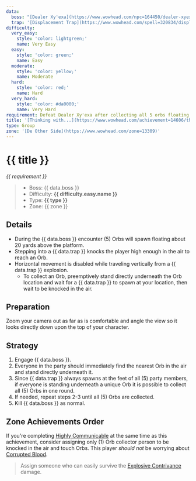 ```yaml
---
data:
  boss: "[Dealer Xy'exa](https://www.wowhead.com/npc=164450/dealer-xyexa)"
  trap: '[Displacement Trap](https://www.wowhead.com/spell=320834/displacement-trap)'
difficulty:
  very_easy:
    style: 'color: lightgreen;'
    name: Very Easy
  easy:
    style: 'color: green;'
    name: Easy
  moderate:
    style: 'color: yellow;'
    name: Moderate
  hard:
    style: 'color: red;'
    name: Hard
  very_hard:
    style: 'color: #da0000;'
    name: Very Hard
requirement: Defeat Dealer Xy'exa after collecting all 5 orbs floating above her in De Other Side on Mythic Difficulty.
title: '[Thinking with...](https://www.wowhead.com/achievement=14606/thinking-with)'
type: Group
zone: '[De Other Side](https://www.wowhead.com/zone=13309)'
---
```


# {{ title }}

_{{ requirement }}_

> - Boss: {{ data.boss }}
> - Difficulty: **<span style="{{ difficulty.easy.style }}">{{ difficulty.easy.name }}</span>**
> - Type: **{{ type }}**
> - Zone: {{ zone }}

## Details

- During the {{ data.boss }} encounter (5) Orbs will spawn floating about 20 yards above the platform.
- Stepping into a {{ data.trap }} knocks the player high enough in the air to reach an Orb.
- Horizontal movement is disabled while traveling vertically from a {{ data.trap }} explosion.
  - To collect an Orb, preemptively stand directly underneath the Orb location and wait for a {{ data.trap }} to spawn at your location, then wait to be knocked in the air.

## Preparation

Zoom your camera out as far as is comfortable and angle the view so it looks directly down upon the top of your character.

## Strategy

1. Engage {{ data.boss }}.
2. Everyone in the party should immediately find the nearest Orb in the air and stand directly underneath it.
3. Since {{ data.trap }} always spawns at the feet of all (5) party members, if everyone is standing underneath a unique Orb it is possible to collect all (5) Orbs in one round.
4. If needed, repeat steps 2-3 until all (5) Orbs are collected.
5. Kill {{ data.boss }} as normal.

## Zone Achievements Order

If you're completing [Highly Communicable](highly-communicable ':relative') at the same time as this achievement, consider assigning only (1) Orb collector person to be knocked in the air and touch Orbs. This player _should not_ be worrying about [Corrupted Blood](https://www.wowhead.com/spell=322746/corrupted-blood).

> Assign someone who can easily survive the [Explosive Contrivance](https://www.wowhead.com/spell=320230/explosive-contrivance) damage.
